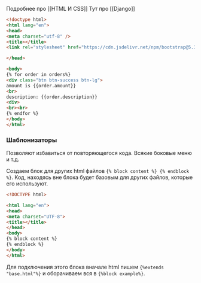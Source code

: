 Подробнее про [[HTML И CSS]] 
Тут про [[Django]]
```html
<!doctype html>
<html lang="en">
<head>
<meta charset="utf-8" />
<title></title>
<link rel="stylesheet" href="https://cdn.jsdelivr.net/npm/bootstrap@5.3.2/dist/css/bootstrap.min.css" integrity="sha384-T3c6CoIi6uLrA9TneNEoa7RxnatzjcDSCmG1MXxSR1GAsXEV/Dwwykc2MPK8M2HN" crossorigin="anonymous">

</head>

<body>
{% for order in orders%}
<div class="btn btn-success btn-lg">
amount is {{order.amount}}
<br>
description: {{order.description}}
<div>
<br><br>
{% endfor %}
</body>
</html>
```
### Шаблонизаторы
Позволяют избавиться от повторяющегося кода. Всякие боковые меню и т.д. 

Создаем блок для других html файлов `{% block content %} {% endblock %}`. Код, находясь вне блока будет базовым для других файлов, которые его используют. 
```html
<!DOCTYPE html>

<html lang="en">
<head>
<meta charset="UTF-8">
<title></title>
</head>
<body>
{% block content %}
{% endblock %}
</body>
</html>
```
Для подключения этого блока вначале html пишем `{%extends "base.html"%}` и оборачиваем вся в `{%block example%}`.